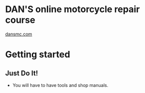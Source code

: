 # DAN'S online motorcycle repair course

[dansmc.com](http://www.dansmc.com/MC_repaircourse.htm)

# Getting started
## Just Do It!
* You will have to have tools and shop manuals.

